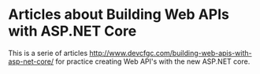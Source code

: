 # Articles about Building Web APIs with ASP.NET Core
This is a serie of articles http://www.devcfgc.com/building-web-apis-with-asp-net-core/ for practice creating Web API's with the new ASP.NET core.
